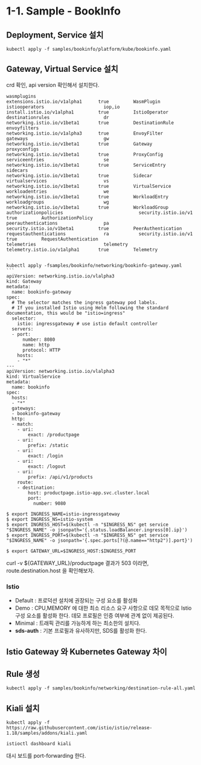 # 1-1. Sample - BookInfo

## Deployment, Service 설치

```
kubectl apply -f samples/bookinfo/platform/kube/bookinfo.yaml
```

## Gateway, Virtual Service 설치

crd 확인, api version 확인해서 설치한다.

```
wasmplugins                                      extensions.istio.io/v1alpha1      true         WasmPlugin
istiooperators                      iop,io       install.istio.io/v1alpha1         true         IstioOperator
destinationrules                    dr           networking.istio.io/v1beta1       true         DestinationRule
envoyfilters                                     networking.istio.io/v1alpha3      true         EnvoyFilter
gateways                            gw           networking.istio.io/v1beta1       true         Gateway
proxyconfigs                                     networking.istio.io/v1beta1       true         ProxyConfig
serviceentries                      se           networking.istio.io/v1beta1       true         ServiceEntry
sidecars                                         networking.istio.io/v1beta1       true         Sidecar
virtualservices                     vs           networking.istio.io/v1beta1       true         VirtualService
workloadentries                     we           networking.istio.io/v1beta1       true         WorkloadEntry
workloadgroups                      wg           networking.istio.io/v1beta1       true         WorkloadGroup
authorizationpolicies                            security.istio.io/v1              true         AuthorizationPolicy
peerauthentications                 pa           security.istio.io/v1beta1         true         PeerAuthentication
requestauthentications              ra           security.istio.io/v1              true         RequestAuthentication
telemetries                         telemetry    telemetry.istio.io/v1alpha1       true         Telemetry
```

````

kubectl apply -fsamples/bookinfo/networking/bookinfo-gateway.yaml
```
apiVersion: networking.istio.io/vlalpha3
kind: Gateway
metadata:
  name: bookinfo-gateway
spec:
  # The selector matches the ingress gateway pod labels.
  # If you installed Istio using Helm following the standard documentation, this would be "istio=ingress"
  selector:
    istio: ingressgateway # use istio default controller
  servers:
  - port:
      number: 8080
      name: http
      protocol: HTTP
    hosts:
    - "*"
---
apiVersion: networking.istio.io/vlalpha3
kind: VirtualService
metadata:
  name: bookinfo
spec:
  hosts:
  - "*"
  gateways:
  - bookinfo-gateway
  http:
  - match:
    - uri:
        exact: /productpage
    - uri:
        prefix: /static
    - uri:
        exact: /login
    - uri:
        exact: /logout
    - uri:
        prefix: /api/v1/products
    route:
    - destination:
        host: productpage.istio-app.svc.cluster.local
        port:
          number: 9080
````

```
$ export INGRESS_NAME=istio-ingressgateway
$ export INGRESS_NS=istio-system
$ export INGRESS_HOST=$(kubectl -n "$INGRESS_NS" get service "$INGRESS_NAME" -o jsonpath='{.status.loadBalancer.ingress[0].ip}')
$ export INGRESS_PORT=$(kubectl -n "$INGRESS_NS" get service "$INGRESS_NAME" -o jsonpath='{.spec.ports[?(@.name=="http2")].port}')

$ export GATEWAY_URL=$INGRESS_HOST:$INGRESS_PORT
```

curl -v ${GATEWAY\_URL}/productpage 결과가 503 이라면, route.destination.host 을 확인해보자.

### Istio

* Default : 프로덕션 설치에 권장되는 구성 요소를 활성화
* Demo : CPU,MEMORY 에 대한 최소 리소스 요구 사항으로 데모 목적으로 Istio 구성 요소를 활성화 한다. 데모 프로필은 인증 여부에 관계 없이 제공된다.
* Minimal : 트래픽 관리를 가능하게 하는 최소한의 설치다.
* **sds-auth** : 기본 프로필과 유사하지만, SDS를 활성화 한다.

## Istio Gateway 와 Kubernetes Gateway 차이



## Rule 생성

```
kubectl apply -f samples/bookinfo/networking/destination-rule-all.yaml
```

## Kiali 설치

```
kubectl apply -f https://raw.githubusercontent.com/istio/istio/release-1.18/samples/addons/kiali.yaml
```

```
istioctl dashboard kiali
```

대시 보드를 port-forwarding 한다.



